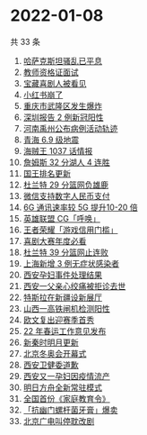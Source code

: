 # 2022-01-08

共 33 条

<!-- BEGIN -->
<!-- 最后更新时间 Sat Jan 08 2022 16:16:58 GMT+0800 (China Standard Time) -->

1. [哈萨克斯坦骚乱已平息](https://www.zhihu.com/search?q=哈萨克斯坦)
1. [教师资格证面试](https://www.zhihu.com/search?q=教师资格证面试)
1. [宝藏喜剧人被看见](https://www.zhihu.com/search?q=一年一度喜剧大赛)
1. [小红书崩了](https://www.zhihu.com/search?q=小红书崩了)
1. [重庆市武隆区发生爆炸](https://www.zhihu.com/search?q=重庆爆炸)
1. [深圳报告 2 例新冠阳性](https://www.zhihu.com/search?q=深圳疫情)
1. [河南禹州公布病例活动轨迹](https://www.zhihu.com/search?q=河南疫情)
1. [青海 6.9 级地震](https://www.zhihu.com/search?q=青海地震)
1. [海贼王 1037 话情报](https://www.zhihu.com/search?q=海贼王)
1. [詹姆斯 32 分湖人 4 连胜](https://www.zhihu.com/search?q=湖人)
1. [国王排名更新](https://www.zhihu.com/search?q=国王排名)
1. [杜兰特 29 分篮网负雄鹿](https://www.zhihu.com/search?q=篮网)
1. [微信支持数字人民币支付](https://www.zhihu.com/search?q=数字人民币)
1. [6G 通讯速率较 5G 提升10-20 倍](https://www.zhihu.com/search?q=6G)
1. [英雄联盟 CG「呼唤」](https://www.zhihu.com/search?q=英雄联盟cg)
1. [王者荣耀「游戏信用门槛」](https://www.zhihu.com/search?q=王者荣耀)
1. [喜剧大赛年度必看](https://www.zhihu.com/search?q=一年一度喜剧大赛)
1. [杜兰特 39 分篮网止连败](https://www.zhihu.com/search?q=篮网)
1. [上海新增 3 例无症状感染者](https://www.zhihu.com/search?q=上海疫情)
1. [西安孕妇事件处理结果](https://www.zhihu.com/search?q=西安孕妇)
1. [西安一父亲心绞痛被拒诊去世](https://www.zhihu.com/search?q=西安父亲)
1. [特斯拉在新疆设新展厅](https://www.zhihu.com/search?q=特斯拉)
1. [山西一高铁闸机检测阳性](https://www.zhihu.com/search?q=山西高铁)
1. [欧文复出迎赛季首秀](https://www.zhihu.com/search?q=欧文复出)
1. [22 年春运工作意见发布](https://www.zhihu.com/search?q=春运工作意见)
1. [新秦时明月更新](https://www.zhihu.com/search?q=新秦时明月)
1. [北京冬奥会开幕式](https://www.zhihu.com/search?q=冬奥会)
1. [西安卫健委道歉](https://www.zhihu.com/search?q=西安卫健委)
1. [西安又一孕妇因疫情流产](https://www.zhihu.com/search?q=西安孕妇流产)
1. [明日方舟全新常驻模式](https://www.zhihu.com/search?q=明日方舟)
1. [全国首份《家庭教育令》](https://www.zhihu.com/search?q=家庭教育令)
1. [「抗幽门螺杆菌牙膏」爆卖](https://www.zhihu.com/search?q=抗幽门螺杆菌牙膏)
1. [北京广电叫停耽改剧](https://www.zhihu.com/search?q=耽改剧)

<!-- END -->
